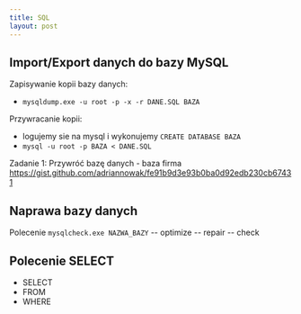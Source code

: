 ```yaml
---
title: SQL
layout: post
---
```


##  Import/Export danych do bazy MySQL


Zapisywanie kopii bazy danych:

 - `mysqldump.exe -u root -p -x -r DANE.SQL BAZA`
 
Przywracanie kopii:
 - logujemy sie na mysql i wykonujemy `CREATE DATABASE BAZA`
 - `mysql -u root -p BAZA < DANE.SQL`
 

Zadanie 1:
Przywróć bazę danych - baza firma
https://gist.github.com/adriannowak/fe91b9d3e93b0ba0d92edb230cb67431

## Naprawa bazy danych

Polecenie `mysqlcheck.exe NAZWA_BAZY`
 -- optimize
 -- repair
 -- check
 
 
 
 ## Polecenie SELECT
 
  - SELECT
  - FROM
  - WHERE
  